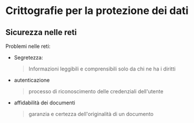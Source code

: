 
# Crittografie per la protezione dei dati

## Sicurezza nelle reti

Problemi nelle reti:
- Segretezza:
	> Informazioni leggibili e comprensibili solo da chi ne ha i diritti
- autenticazione
	> processo di riconoscimento delle credenziali dell'utente
- affidabilità dei documenti
	> garanzia e certezza dell'originalità di un documento


<!--stackedit_data:
eyJoaXN0b3J5IjpbMTU3MDQwMTI4Ml19
-->